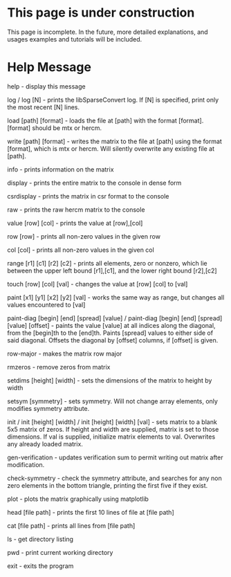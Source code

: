 # This page is under construction

This page is incomplete. In the future, more detailed explanations, and usages examples and tutorials will be included. 

# Help Message

help - display this message

log / log [N] - prints the libSparseConvert log. If [N] is specified, print only
 the most recent [N] lines. 

load [path] [format] - loads the file at [path] with the format [format]. 
[format] should be mtx or hercm.

write [path] [format] - writes the matrix to the file at [path] using the format
[format], which is mtx or hercm. Will silently overwrite any existing file at
[path]. 

info - prints information on the matrix 

display - prints the entire matrix to the console in dense form

csrdisplay - prints the matrix in csr format to the console 

raw - prints the raw hercm matrix to the console 

value [row] [col] - prints the value at [row],[col]

row [row] - prints all non-zero values in the given row

col [col] - prints all non-zero values in the given col

range [r1] [c1] [r2] [c2] - prints all elements, zero or nonzero, which lie 
between the upper left bound [r1],[c1], and the lower right bound [r2],[c2]

touch [row] [col] [val] - changes the value at [row] [col] to [val] 

paint [x1] [y1] [x2] [y2] [val] - works the same way as range, but changes
all values encountered to [val]

paint-diag [begin] [end] [spread] [value] / 
paint-diag [begin] [end] [spread] [value] [offset] - paints the value [value]
at all indices along the diagonal, from the [begin]th to the [end]th. Paints 
[spread] values to either side of said diagonal. Offsets the diagonal by 
[offset] columns, if [offset] is given. 

row-major - makes the matrix row major 

rmzeros - remove zeros from matrix

setdims [height] [width] - sets the dimensions of the matrix to height by width

setsym [symmetry] - sets symmetry. Will not change array elements, only modifies 
symmetry attribute. 

init / init [height] [width] / init [height] [width] [val] - sets matrix to
a blank 5x5 matrix of zeros. If height and width are supplied, matrix is set to
those dimensions. If val is supplied, initialize matrix elements to val.
Overwrites any already loaded matrix. 

gen-verification - updates verification sum to permit writing out matrix after 
modification. 

check-symmetry - check the symmetry attribute, and searches for any non zero
elements in the bottom triangle, printing the first five if they exist. 

plot - plots the matrix graphically using matplotlib 

head [file path] - prints the first 10 lines of file at [file path]

cat [file path] - prints all lines from [file path] 

ls - get directory listing

pwd - print current working directory 

exit - exits the program